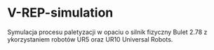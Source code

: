 # V-REP-simulation
Symulacja procesu paletyzacji w opaciu o silnik fizyczny Bulet 2.78 z ykorzystaniem robotów UR5 oraz UR10 Universal Robots.
